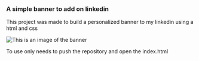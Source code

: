 ### A simple banner to add on linkedin ####

This project was made to build a personalized banner to my linkedin using a html and css 

![This is an image of the banner]([https://myoctocat.com/assets/images/base-octocat.svg](https://i.ibb.co/sHv6v8k/Capturar-2.png))

To use only needs to push the repository and open the index.html
